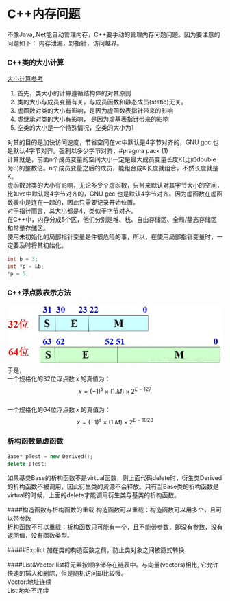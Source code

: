 # C++内存问题

不像Java,.Net能自动管理内存，C++要手动的管理内存问题问题。因为要注意的问题如下： 内存泄漏，野指针，访问越界。

### C++类的大小计算

[大小计算参考](https://blog.csdn.net/fengxinlinux/article/details/72836199)  
 1. 首先，类大小的计算遵循结构体的对其原则  
 2. 类的大小与成员变量有关，与成员函数和静态成员\(static\)无关。  
 3. 虚函数对类的大小有影响，是因为虚函数表指针带来的影响  
 4. 虚继承对类的大小有影响， 是因为虚基表指针带来的影响  
 5. 空类的大小是一个特殊情况，空类的大小为1

对其的目的是加快访问速度，节省空间在vc中默认是4字节对齐的，GNU gcc 也是默认4字节对齐。强制以多少字节对齐，\#pragma pack \(1\)  
计算就是，前面n个成员变量的空间大小一定是最大成员变量长度K\(比如double 为8\)的整数倍。n个成员变量之后的成员，能组合成K长度就组合，不然长度就是K。  
虚函数对类的大小有影响，无论多少个虚函数，只带来默认对其字节大小的空间，比如vc中默认是4字节对齐的，GNU gcc 也是默认4字节对齐。因为虚函数在虚函数表中是连在一起的，因此只需要记录开始位置。  
对于指针而言，其大小都是4，类似于字节对齐。  
在C++中，内存分成5个区，他们分别是堆、栈、自由存储区、全局/静态存储区和常量存储区。  
使用未初始化的局部指针变量是件很危险的事，所以，在使用局部指针变量时，一定要及时将其初始化。

```cpp
int b = 3;
int *p = &b;
*p = 5;
```

### C++浮点数表示方法

![](/assets/Float_represent.png)  
于是，  
一个规格化的32位浮点数ｘ的真值为：  
$$x=(-1)^s\times(1.M)\times2^{E-127}$$  
一个规格化的64位浮点数ｘ的真值为：  
$$x=(-1)^s\times(1.M)\times2^{E-1023}$$

### 析构函数是虚函数

```cpp
Base* pTest = new Derived();
delete pTest;
```

如果基类Base的析构函数不是virtual函数，则上面代码delete时，衍生类Derived的析构函数不被调用，因此衍生类的资源不会释放。只有当Base类的析构函数是virtual的时候，上面的delete才能调用衍生类与基类的析构函数。  

####构造函数与析构函数的重载
构造函数可以重载：构造函数可以用多个，且可以带参数  
析构函数不可以重载：析构函数只可能有一个，且不能带参数，即没有参数，没有返回值，没有函数类型。  

#####Explict
加在类的构造函数之前，防止类对象之间被隐式转换  

####List&Vector
list将元素按顺序储存在链表中。与向量(vectors)相比, 它允许快速的插入和删除，但是随机访问却比较慢。  
Vector:地址连续   
List:地址不连续  

